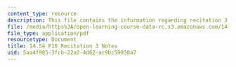 ```yaml
---
content_type: resource
description: This file contains the information regarding recitation 3 notes.
file: /media/https%3A/open-learning-course-data-rc.s3.amazonaws.com/14-54-international-trade-fall-2016/5aa4f9853fcb22a24d62ac9bc59030a7_MIT14_54F16_Recitation3.pdf
file_type: application/pdf
resourcetype: Document
title: 14.54 F16 Recitation 3 Notes
uid: 5aa4f985-3fcb-22a2-4d62-ac9bc59030a7
---
```

